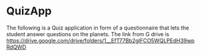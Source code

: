 # QuizApp
The following is a Quiz application in form of a questionnaire that lets the student answer questions on the planets.
The link from G drive  is https://drive.google.com/drive/folders/1__EfT77Bb2glFCO5WQLPEdH39wpRdQWD
